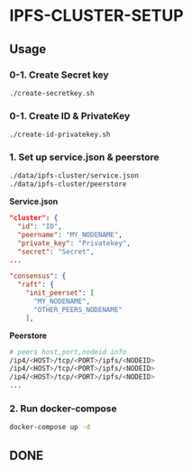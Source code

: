 # IPFS-CLUSTER-SETUP

## Usage

### 0-1. Create Secret key
```text
./create-secretkey.sh
```

### 0-1. Create ID & PrivateKey
```text
./create-id-privatekey.sh
```

### 1. Set up service.json & peerstore
```sh
./data/ipfs-cluster/service.json
./data/ipfs-cluster/peerstore
```

**Service.json**
```json
"cluster": {
  "id": "ID",
  "peername": "MY_NODENAME",
  "private_key": "Privatekey",
  "secret": "Secret",
...

"consensus": {
  "raft": {
    "init_peerset": [
      "MY_NODENAME",
      "OTHER_PEERS_NODENAME"
    ],
```

**Peerstore**
```sh
# peers host,port,nodeid info
/ip4/<HOST>/tcp/<PORT>/ipfs/<NODEID>
/ip4/<HOST>/tcp/<PORT>/ipfs/<NODEID>
/ip4/<HOST>/tcp/<PORT>/ipfs/<NODEID>
...
```

### 2. Run docker-compose
```sh
docker-compose up -d
```

## DONE